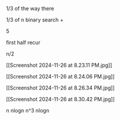 1/3 of the way there

1/3 of n binary search + 



5

first half recur 

n/2

[[Screenshot 2024-11-26 at 8.23.11 PM.jpg]]

[[Screenshot 2024-11-26 at 8.24.06 PM.jpg]]

[[Screenshot 2024-11-26 at 8.26.34 PM.jpg]]

[[Screenshot 2024-11-26 at 8.30.42 PM.jpg]]

n
nlogn
n^3
nlogn
